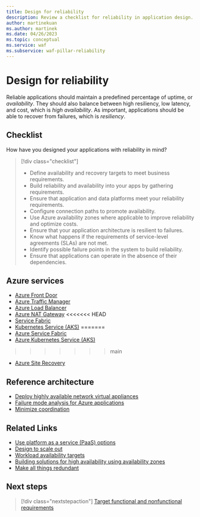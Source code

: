 ```yaml
---
title: Design for reliability
description: Review a checklist for reliability in application design. Considerations include uptime (availability), high resiliency, low latency, and cost.
author: martinekuan
ms.author: martinek
ms.date: 04/26/2023
ms.topic: conceptual
ms.service: waf
ms.subservice: waf-pillar-reliability
---
```


# Design for reliability

Reliable applications should maintain a predefined percentage of uptime, or *availability*. They should also balance between high resiliency, low latency, and cost, which is *high availability*. As important, applications should be able to recover from failures, which is *resiliency*.

## Checklist

How have you designed your applications with reliability in mind?

> [!div class="checklist"]
>
> - Define availability and recovery targets to meet business requirements.
> - Build reliability and availability into your apps by gathering requirements.
> - Ensure that application and data platforms meet your reliability requirements.
> - Configure connection paths to promote availability.
> - Use Azure availability zones where applicable to improve reliability and optimize costs.
> - Ensure that your application architecture is resilient to failures.
> - Know what happens if the requirements of service-level agreements (SLAs) are not met.
> - Identify possible failure points in the system to build reliability.
> - Ensure that applications can operate in the absence of their dependencies.

## Azure services

- [Azure Front Door](/azure/frontdoor/front-door-overview)
- [Azure Traffic Manager](/azure/traffic-manager/traffic-manager-overview)
- [Azure Load Balancer](/azure/load-balancer/load-balancer-overview)
- [Azure NAT Gateway](/azure/virtual-network/nat-gateway/nat-overview)
<<<<<<< HEAD
- [Service Fabric](/azure/service-fabric/service-fabric-overview)
- [Kubernetes Service (AKS)](/azure/aks/intro-kubernetes)
=======
- [Azure Service Fabric](/azure/service-fabric/service-fabric-overview)
- [Azure Kubernetes Service (AKS)](/azure/aks/intro-kubernetes)
>>>>>>> main
- [Azure Site Recovery](/azure/site-recovery/site-recovery-overview)

## Reference architecture

- [Deploy highly available network virtual appliances](/azure/architecture/reference-architectures/dmz/nva-ha)
- [Failure mode analysis for Azure applications](/azure/architecture/resiliency/failure-mode-analysis)
- [Minimize coordination](/azure/architecture/guide/design-principles/minimize-coordination)

## Related Links

- [Use platform as a service (PaaS) options](/azure/architecture/guide/design-principles/managed-services)
- [Design to scale out](/azure/architecture/guide/design-principles/scale-out)
- [Workload availability targets](./business-metrics.md)
- [Building solutions for high availability using availability zones](/azure/architecture/high-availability/building-solutions-for-high-availability)
- [Make all things redundant](/azure/architecture/guide/design-principles/redundancy)

## Next steps

> [!div class="nextstepaction"]
> [Target functional and nonfunctional requirements](./design-requirements.md)
